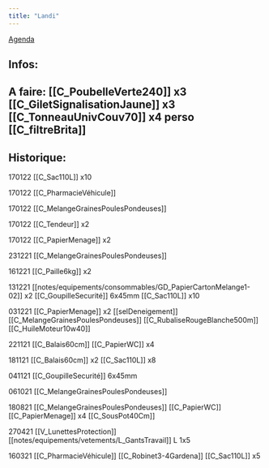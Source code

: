 ```yaml
---
title: "Landi"
---
```


[Agenda](notes/AgendaMaJournee.md) 
## Infos:

## A faire: [[C_PoubelleVerte240]] x3 [[C_GiletSignalisationJaune]] x3 [[C_TonneauUnivCouv70]] x4 perso [[C_filtreBrita]]

## Historique:
170122 [[C_Sac110L]] x10

170122 [[C_PharmacieVéhicule]]

170122 [[C_MelangeGrainesPoulesPondeuses]]

170122 [[C_Tendeur]] x2

170122 [[C_PapierMenage]] x2

231221 [[C_MelangeGrainesPoulesPondeuses]]

161221 [[C_Paille6kg]] x2

131221 [[notes/equipements/consommables/GD_PapierCartonMelange1-02]] x2 [[C_GoupilleSecurité]] 6x45mm [[C_Sac110L]] x10

031221 [[C_PapierMenage]] x2 [[selDeneigement]] [[C_MelangeGrainesPoulesPondeuses]]  [[C_RubaliseRougeBlanche500m]] [[C_HuileMoteur10w40]]

221121 [[C_Balais60cm]] [[C_PapierWC]] x4

181121 [[C_Balais60cm]] x2 [[C_Sac110L]] x8 

041121 [[C_GoupilleSecurité]] 6x45mm

061021 [[C_MelangeGrainesPoulesPondeuses]]

180821 [[C_MelangeGrainesPoulesPondeuses]] [[C_PapierWC]] [[C_PapierMenage]] x4 [[C_SousPot40Cm]]

270421 [[V_LunettesProtection]] [[notes/equipements/vetements/L_GantsTravail]] L 1x5

160321 [[C_PharmacieVéhicule]] [[C_Robinet3-4Gardena]] [[C_Sac110L]] x5

